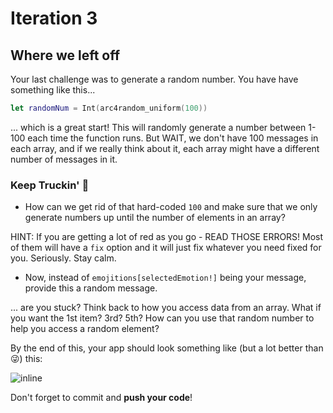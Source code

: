 # Iteration 3

## Where we left off
Your last challenge was to generate a random number. You have have something like this...

```swift
let randomNum = Int(arc4random_uniform(100))
```

... which is a great start! This will randomly generate a number between 1-100 each time the function runs. But WAIT, we don't have 100 messages in each array, and if we really think about it, each array might have a different number of messages in it.

### Keep Truckin' 🚚

- How can we get rid of that hard-coded `100` and make sure that we only generate numbers up until the number of elements in an array?

HINT: If you are getting a lot of red as you go - READ THOSE ERRORS! Most of them will have a `fix` option and it will just fix whatever you need fixed for you. Seriously. Stay calm.

- Now, instead of `emojitions[selectedEmotion!]` being your message, provide this a random message.

... are you stuck? Think back to how you access data from an array. What if you want the 1st item? 3rd? 5th? How can you use that random number to help you access a random element?

By the end of this, your app should look something like (but a lot better than 😜) this:

![inline](./3_emoji.gif)

Don't forget to commit and **push your code**!
